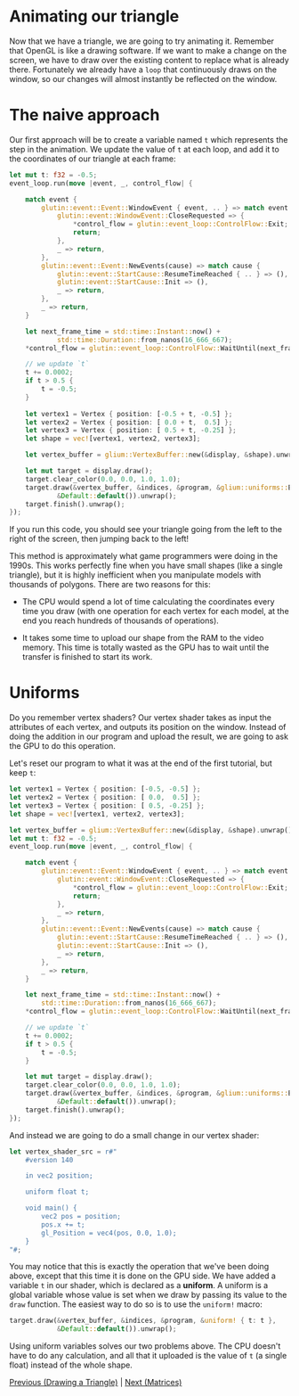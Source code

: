 # Animating our triangle

Now that we have a triangle, we are going to try animating it. Remember that OpenGL is like a drawing software. If we want to make a change on the screen, we have to draw over the existing content to replace what is already there. Fortunately we already have a `loop` that continuously draws on the window, so our changes will almost instantly be reflected on the window.

# The naive approach

Our first approach will be to create a variable named `t` which represents the step in the animation. We update the value of `t` at each loop, and add it to the coordinates of our triangle at each frame:

```rust
let mut t: f32 = -0.5;
event_loop.run(move |event, _, control_flow| {

    match event {
        glutin::event::Event::WindowEvent { event, .. } => match event {
            glutin::event::WindowEvent::CloseRequested => {
                *control_flow = glutin::event_loop::ControlFlow::Exit;
                return;
            },
            _ => return,
        },
        glutin::event::Event::NewEvents(cause) => match cause {
            glutin::event::StartCause::ResumeTimeReached { .. } => (),
            glutin::event::StartCause::Init => (),
            _ => return,
        },
        _ => return,
    }

    let next_frame_time = std::time::Instant::now() +
            std::time::Duration::from_nanos(16_666_667);
    *control_flow = glutin::event_loop::ControlFlow::WaitUntil(next_frame_time);

    // we update `t`
    t += 0.0002;
    if t > 0.5 {
        t = -0.5;
    }
    
    let vertex1 = Vertex { position: [-0.5 + t, -0.5] };
    let vertex2 = Vertex { position: [ 0.0 + t,  0.5] };
    let vertex3 = Vertex { position: [ 0.5 + t, -0.25] };
    let shape = vec![vertex1, vertex2, vertex3];

    let vertex_buffer = glium::VertexBuffer::new(&display, &shape).unwrap();

    let mut target = display.draw();
    target.clear_color(0.0, 0.0, 1.0, 1.0);
    target.draw(&vertex_buffer, &indices, &program, &glium::uniforms::EmptyUniforms,
            &Default::default()).unwrap();
    target.finish().unwrap();
});
```

If you run this code, you should see your triangle going from the left to the right of the screen, then jumping back to the left!

This method is approximately what game programmers were doing in the 1990s. This works perfectly fine when you have small shapes (like a single triangle), but it is highly inefficient when you manipulate models with thousands of polygons. There are two reasons for this:

 - The CPU would spend a lot of time calculating the coordinates every time you draw (with one operation for each vertex for each model, at the end you reach hundreds of thousands of operations).

 - It takes some time to upload our shape from the RAM to the video memory. This time is totally wasted as the GPU has to wait until the transfer is finished to start its work.

# Uniforms

Do you remember vertex shaders? Our vertex shader takes as input the attributes of each vertex, and outputs its position on the window. Instead of doing the addition in our program and upload the result, we are going to ask the GPU to do this operation.

Let's reset our program to what it was at the end of the first tutorial, but keep `t`:

```rust
let vertex1 = Vertex { position: [-0.5, -0.5] };
let vertex2 = Vertex { position: [ 0.0,  0.5] };
let vertex3 = Vertex { position: [ 0.5, -0.25] };
let shape = vec![vertex1, vertex2, vertex3];

let vertex_buffer = glium::VertexBuffer::new(&display, &shape).unwrap();
let mut t: f32 = -0.5;
event_loop.run(move |event, _, control_flow| {

    match event {
        glutin::event::Event::WindowEvent { event, .. } => match event {
            glutin::event::WindowEvent::CloseRequested => {
                *control_flow = glutin::event_loop::ControlFlow::Exit;
                return;
            },
            _ => return,
        },
        glutin::event::Event::NewEvents(cause) => match cause {
            glutin::event::StartCause::ResumeTimeReached { .. } => (),
            glutin::event::StartCause::Init => (),
            _ => return,
        },
        _ => return,
    }

    let next_frame_time = std::time::Instant::now() +
        std::time::Duration::from_nanos(16_666_667);
    *control_flow = glutin::event_loop::ControlFlow::WaitUntil(next_frame_time);

    // we update `t`
    t += 0.0002;
    if t > 0.5 {
        t = -0.5;
    }

    let mut target = display.draw();
    target.clear_color(0.0, 0.0, 1.0, 1.0);
    target.draw(&vertex_buffer, &indices, &program, &glium::uniforms::EmptyUniforms,
            &Default::default()).unwrap();
    target.finish().unwrap();
});
```

And instead we are going to do a small change in our vertex shader:

```rust
let vertex_shader_src = r#"
    #version 140

    in vec2 position;

    uniform float t;

    void main() {
        vec2 pos = position;
        pos.x += t;
        gl_Position = vec4(pos, 0.0, 1.0);
    }
"#;
```

You may notice that this is exactly the operation that we've been doing above, except that this time it is done on the GPU side. We have added a variable `t` in our shader, which is declared as a **uniform**. A uniform is a global variable whose value is set when we draw by passing its value to the `draw` function. The easiest way to do so is to use the `uniform!` macro:

```rust
target.draw(&vertex_buffer, &indices, &program, &uniform! { t: t },
            &Default::default()).unwrap();
```

Using uniform variables solves our two problems above. The CPU doesn't have to do any calculation, and all that it uploaded is the value of `t` (a single float) instead of the whole shape.

[Previous (Drawing a Triangle)](tuto-02-triangle.md) | [Next (Matrices)](tuto-04-matrices.md)